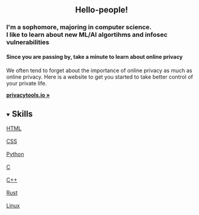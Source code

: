   <h2 style="text-align: center;">Hello-people!</h2>
  <h3>I'm a sophomore, majoring in computer science.<br>I like to learn about new ML/AI algortihms and infosec vulnerabilities</h3>
   <h4>Since you are passing by, take a minute to learn about online privacy</h4>

  <p style="text-align: center;">
  <p>
    We often tend to forget about the importance of online privacy as much as online privacy. Here is a website to get you started to take better control of your private life.
    </p>
    <a href="https://privacytools.io/"><strong>privacytools.io »</strong></a>

<!-- TABLE OF CONTENTS -->
<details open="open">
  <summary><h2 style="display: inline-block">Skills</h2></summary>
  <summary><a href="https://developer.mozilla.org/en-US/docs/Web/Guide/HTML/HTML5/Introduction_to_HTML5">HTML</a></summary>
   <br>   
      
   <summary><a href="https://developer.mozilla.org/en-US/docs/Web/CSS">CSS</a></summary>
   <br> 
 
  <summary><a href="https://www.python.org/">Python</a></summary>
   <br>
    
  <summary><a href="https://www.cprogramming.com/">C</a></summary>
   <br>
 
   <summary><a href="https://www.cplusplus.com/">C++</a></summary>
   <br>
   
  <summary><a href="https://www.rust-lang.org/">Rust</a></summary>
   <br>
   
 <summary><a href="https://www.linux.org/">Linux</a></summary>
   <br>
   
 

 
 
   
  
   
